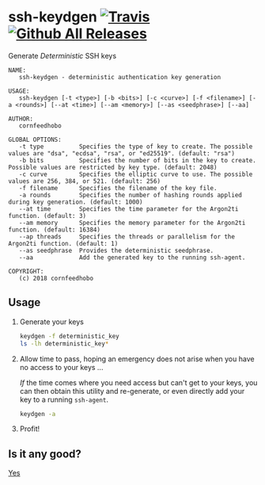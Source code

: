 ssh-keydgen [![Travis](https://img.shields.io/travis/cornfeedhobo/ssh-keydgen.svg)]() [![Github All Releases](https://img.shields.io/github/downloads/cornfeedhobo/ssh-keydgen/total.svg)]()
===========

Generate _Deterministic_ SSH keys

```text
NAME:
   ssh-keydgen - deterministic authentication key generation

USAGE:
   ssh-keydgen [-t <type>] [-b <bits>] [-c <curve>] [-f <filename>] [-a <rounds>] [--at <time>] [--am <memory>] [--as <seedphrase>] [--aa]

AUTHOR:
   cornfeedhobo

GLOBAL OPTIONS:
   -t type          Specifies the type of key to create. The possible values are "dsa", "ecdsa", "rsa", or "ed25519". (default: "rsa")
   -b bits          Specifies the number of bits in the key to create. Possible values are restricted by key type. (default: 2048)
   -c curve         Specifies the elliptic curve to use. The possible values are 256, 384, or 521. (default: 256)
   -f filename      Specifies the filename of the key file.
   -a rounds        Specifies the number of hashing rounds applied during key generation. (default: 1000)
   --at time        Specifies the time parameter for the Argon2ti function. (default: 3)
   --am memory      Specifies the memory parameter for the Argon2ti function. (default: 16384)
   --ap threads     Specifies the threads or parallelism for the Argon2ti function. (default: 1)
   --as seedphrase  Provides the deterministic seedphrase.
   --aa             Add the generated key to the running ssh-agent.

COPYRIGHT:
   (c) 2018 cornfeedhobo
```



## Usage

1) Generate your keys
   ```bash
   keydgen -f deterministic_key
   ls -lh deterministic_key*
   ```
   
2) Allow time to pass, hoping an emergency does not arise when you have no access to your keys ...
   
   _If_ the time comes where you need access but can't get to your keys, you can then obtain this
   utility and re-generate, or even directly add your key to a running `ssh-agent`.
   ```bash
   keydgen -a
   ```
   
3) Profit!



## Is it any good?

 [Yes](http://news.ycombinator.com/item?id=3067434)
